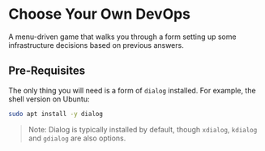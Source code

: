 # Choose Your Own DevOps
A menu-driven game that walks you through a form setting up some infrastructure
decisions based on previous answers.  

## Pre-Requisites
The only thing you will need is a form of `dialog` installed. For example, the 
shell version on Ubuntu:

```bash
sudo apt install -y dialog
```

> Note: Dialog is typically installed by default, though `xdialog`, `kdialog` and `gdialog` are also options. 
